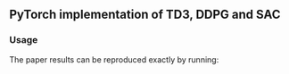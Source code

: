 ## PyTorch implementation of TD3, DDPG and SAC

### Usage
The paper results can be reproduced exactly by running:

